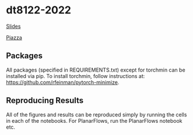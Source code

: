 # dt8122-2022

[Slides](https://docs.google.com/presentation/d/1c7qlqAoEOXhrBqFgK4QF0qxbTNNQKfQIkBRHvKjwKMM/edit?usp=sharing)

[Piazza](https://piazza.com/ntnu.no/summer2022/194_dt8122_1_2022_v_1)

## Packages

All packages (specified in REQUIREMENTS.txt) except for torchmin can be installed via pip. To install torchmin, follow instructions at: https://github.com/rfeinman/pytorch-minimize.

## Reproducing Results

All of the figures and results can be reproduced simply by running the cells in each of the notebooks. For PlanarFlows, run the PlanarFlows notebook etc.
